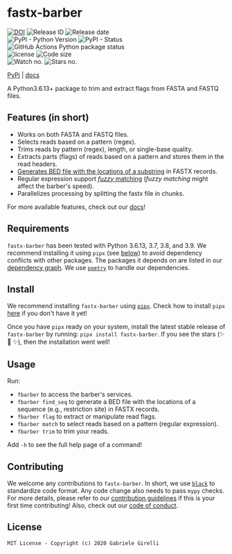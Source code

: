 # fastx-barber

[![DOI](https://zenodo.org/badge/281703558.svg)](https://zenodo.org/badge/latestdoi/281703558) ![Release ID](https://img.shields.io/github/release/ggirelli/fastx-barber.svg?style=flat) ![Release date](https://img.shields.io/github/release-date/ggirelli/fastx-barber.svg?style=flat)  
![PyPI - Python Version](https://img.shields.io/pypi/pyversions/fastx-barber) ![PyPI - Status](https://img.shields.io/pypi/status/fastx-barber) ![GitHub Actions Python package status](https://github.com/ggirelli/fastx-barber/workflows/Python%20package/badge.svg?branch=main&event=push)  
![license](https://img.shields.io/github/license/ggirelli/fastx-barber.svg?style=flat) ![Code size](https://img.shields.io/github/languages/code-size/ggirelli/fastx-barber.svg?style=flat)  
![Watch no.](https://img.shields.io/github/watchers/ggirelli/fastx-barber.svg?label=Watch&style=social) ![Stars no.](https://img.shields.io/github/stars/ggirelli/fastx-barber.svg?style=social)

[PyPi](https://pypi.org/project/fastx-barber/) | [docs](https://ggirelli.github.io/fastx-barber/)

A Python3.6.13+ package to trim and extract flags from FASTA  and FASTQ files.

## Features (in short)

* Works on both FASTA and FASTQ files.
* Selects reads based on a pattern (regex).
* Trims reads by pattern (regex), length, or single-base quality.
* Extracts parts (flags) of reads based on a pattern and stores them in the read headers.
* [Generates BED file with the locations of a substring](https://ggirelli.github.io/fastx-barber/usage#find-sequence) in FASTX records.
* Regular expression support [*fuzzy* matching](https://pypi.org/project/regex/#approximate-fuzzy-matching-hg-issue-12-hg-issue-41-hg-issue-109) (*fuzzy matching* might affect the barber's speed).
* Parallelizes processing by splitting the fastx file in chunks.

For more available features, check out our [docs](https://ggirelli.github.io/fastx-barber/)!

## Requirements

`fastx-barber` has been tested with Python 3.6.13, 3.7, 3.8, and 3.9. We recommend installing it using `pipx` (see [below](https://github.com/ggirelli/fastx-barber#install)) to avoid dependency conflicts with other packages. The packages it depends on are listed in our [dependency graph](https://github.com/ggirelli/fastx-barber/network/dependencies). We use [`poetry`](https://github.com/python-poetry/poetry) to handle our dependencies.

## Install

We recommend installing `fastx-barber` using [`pipx`](https://github.com/pipxproject/pipx). Check how to install `pipx` [here](https://github.com/pipxproject/pipx#install-pipx) if you don't have it yet!

Once you have `pipx` ready on your system, install the latest stable release of `fastx-barber` by running: `pipx install fastx-barber`. If you see the stars (✨ 🌟 ✨), then the installation went well!

## Usage

Run:

* `fbarber` to access the barber's services.
* `fbarber find_seq` to generate a BED file with the locations of a sequence (e.g., restriction site) in FASTX records.
* `fbarber flag` to extract or manipulate read flags.
* `fbarber match` to select reads based on a pattern (regular expression).
* `fbarber trim` to trim your reads.

Add `-h` to see the full help page of a command!

## Contributing

We welcome any contributions to `fastx-barber`. In short, we use [`black`](https://github.com/psf/black) to standardize code format. Any code change also needs to pass `mypy` checks. For more details, please refer to our [contribution guidelines](https://github.com/ggirelli/fastx-barber/blob/main/CONTRIBUTING.md) if this is your first time contributing! Also, check out our [code of conduct](https://github.com/ggirelli/fastx-barber/blob/main/CODE_OF_CONDUCT.md).

## License

`MIT License - Copyright (c) 2020 Gabriele Girelli`
